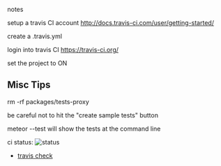notes

setup a travis CI account
http://docs.travis-ci.com/user/getting-started/

create a .travis.yml

login into travis CI
https://travis-ci.org/

set the project to ON




## Misc Tips

rm -rf packages/tests-proxy


be careful not to hit the "create sample tests" button

meteor --test will show the tests at the command line

ci status: 
![status](https://api.travis-ci.org/dcsan/velo-ci.svg?branch=master)

- [travis check](https://travis-ci.org/dcsan/velo-ci/builds)